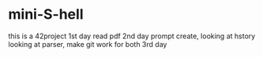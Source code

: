 # mini-S-hell
this is a 42project
1st day read pdf
2nd day prompt create, looking at hstory looking at parser, make git work for both
3rd day
